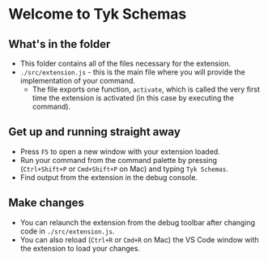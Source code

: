 # Welcome to Tyk Schemas

## What's in the folder

* This folder contains all of the files necessary for the extension.
* `./src/extension.js` - this is the main file where you will provide the implementation of your command.
  * The file exports one function, `activate`, which is called the very first time the extension is activated (in this case by executing the command).

## Get up and running straight away

* Press `F5` to open a new window with your extension loaded.
* Run your command from the command palette by pressing (`Ctrl+Shift+P` or `Cmd+Shift+P` on Mac) and typing `Tyk Schemas`.
* Find output from the extension in the debug console.

## Make changes

* You can relaunch the extension from the debug toolbar after changing code in `./src/extension.js`.
* You can also reload (`Ctrl+R` or `Cmd+R` on Mac) the VS Code window with the extension to load your changes.
